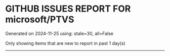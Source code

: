 
# GITHUB ISSUES REPORT FOR microsoft/PTVS


Generated on 2024-11-25 using: stale=30, all=False


Only showing items that are new to report in past 1 day(s)


---




















